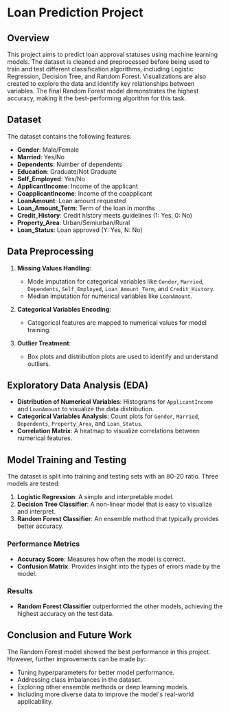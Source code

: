 # Loan Prediction Project

## Overview

This project aims to predict loan approval statuses using machine learning models. The dataset is cleaned and preprocessed before being used to train and test different classification algorithms, including Logistic Regression, Decision Tree, and Random Forest. Visualizations are also created to explore the data and identify key relationships between variables. The final Random Forest model demonstrates the highest accuracy, making it the best-performing algorithm for this task.

## Dataset

The dataset contains the following features:
- **Gender**: Male/Female
- **Married**: Yes/No
- **Dependents**: Number of dependents
- **Education**: Graduate/Not Graduate
- **Self_Employed**: Yes/No
- **ApplicantIncome**: Income of the applicant
- **CoapplicantIncome**: Income of the coapplicant
- **LoanAmount**: Loan amount requested
- **Loan_Amount_Term**: Term of the loan in months
- **Credit_History**: Credit history meets guidelines (1: Yes, 0: No)
- **Property_Area**: Urban/Semiurban/Rural
- **Loan_Status**: Loan approved (Y: Yes, N: No)

## Data Preprocessing

1. **Missing Values Handling**:
   - Mode imputation for categorical variables like `Gender`, `Married`, `Dependents`, `Self_Employed`, `Loan_Amount_Term`, and `Credit_History`.
   - Median imputation for numerical variables like `LoanAmount`.

2. **Categorical Variables Encoding**:
   - Categorical features are mapped to numerical values for model training.

3. **Outlier Treatment**:
   - Box plots and distribution plots are used to identify and understand outliers.

## Exploratory Data Analysis (EDA)

- **Distribution of Numerical Variables**: Histograms for `ApplicantIncome` and `LoanAmount` to visualize the data distribution.
- **Categorical Variables Analysis**: Count plots for `Gender`, `Married`, `Dependents`, `Property_Area`, and `Loan_Status`.
- **Correlation Matrix**: A heatmap to visualize correlations between numerical features.

## Model Training and Testing

The dataset is split into training and testing sets with an 80-20 ratio. Three models are tested:
1. **Logistic Regression**: A simple and interpretable model.
2. **Decision Tree Classifier**: A non-linear model that is easy to visualize and interpret.
3. **Random Forest Classifier**: An ensemble method that typically provides better accuracy.

### Performance Metrics

- **Accuracy Score**: Measures how often the model is correct.
- **Confusion Matrix**: Provides insight into the types of errors made by the model.

### Results

- **Random Forest Classifier** outperformed the other models, achieving the highest accuracy on the test data.

## Conclusion and Future Work

The Random Forest model showed the best performance in this project. However, further improvements can be made by:
- Tuning hyperparameters for better model performance.
- Addressing class imbalances in the dataset.
- Exploring other ensemble methods or deep learning models.
- Including more diverse data to improve the model's real-world applicability.

